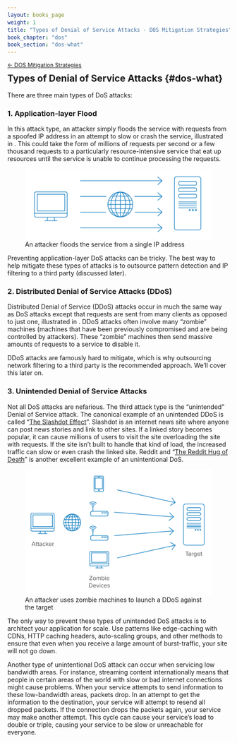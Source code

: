 ```yaml
---
layout: books_page
weight: 1
title: "Types of Denial of Service Attacks - DOS Mitigation Strategies"
book_chapter: "dos"
book_section: "dos-what"
---
```


<div style="font-size: 0.9em; margin-bottom: -20px;"><a href="/books/api-security/dos/">&larr; DOS Mitigation Strategies</a></div>

## Types of Denial of Service Attacks {#dos-what}

There are three main types of DoS attacks:

### 1. Application-layer Flood
In this attack type, an attacker simply floods the service with requests from a spoofed IP address in an attempt to slow or crash the service, illustrated in <a href="#fig_dos_flood" class="figref"></a>. This could take the form of millions of requests per second or a few thousand requests to a particularly resource-intensive service that eat up resources until the service is unable to continue processing the requests.

<figure id="fig_dos_flood">
  <img src="./images/attack.png" alt=""/>
  <figcaption>An attacker floods the service from a single IP address</figcaption>
</figure>

Preventing application-layer DoS attacks can be tricky. The best way to help mitigate these types of attacks is to outsource pattern detection and IP filtering to a third party (discussed later).


### 2. Distributed Denial of Service Attacks (DDoS)
Distributed Denial of Service (DDoS) attacks occur in much the same way as DoS attacks except that requests are sent from many clients as opposed to just one, illustrated in <a href="#fig_dos_ddos" class="figref"></a>. DDoS attacks often involve many “zombie” machines (machines that have been previously compromised and are being controlled by attackers). These “zombie” machines then send massive amounts of requests to a service to disable it.

DDoS attacks are famously hard to mitigate, which is why outsourcing network filtering to a third party is the recommended approach. We’ll cover this later on.


### 3. Unintended Denial of Service Attacks
Not all DoS attacks are nefarious. The third attack type is the “unintended” Denial of Service attack. The canonical example of an unintended DDoS is called “[The Slashdot Effect](https://hup.hu/old/stuff/slashdotted/SlashDotEffect.html)”. Slashdot is an internet news site where anyone can post news stories and link to other sites. If a linked story becomes popular, it can cause millions of users to visit the site overloading the site with requests. If the site isn’t built to handle that kind of load, the increased traffic can slow or even crash the linked site. Reddit and “[The Reddit Hug of Death](https://thenextweb.com/socialmedia/2012/01/17/how-reddit-turned-one-congressional-candidates-campaign-upside-down/)” is another excellent example of an unintentional DoS.

<figure id="fig_dos_ddos">
  <img src="./images/ddos.png" alt=""/>
  <figcaption>An attacker uses zombie machines to launch a DDoS against the target</figcaption>
</figure>

The only way to prevent these types of unintended DoS attacks is to architect your application for scale. Use patterns like edge-caching with CDNs, HTTP caching headers, auto-scaling groups, and other methods to ensure that even when you receive a large amount of burst-traffic, your site will not go down.

Another type of unintentional DoS attack can occur when servicing low bandwidth areas. For instance, streaming content internationally means that people in certain areas of the world with slow or bad internet connections might cause problems. When your service attempts to send information to these low-bandwidth areas, packets drop. In an attempt to get the information to the destination, your service will attempt to resend all dropped packets. If the connection drops the packets again, your service may make another attempt. This cycle can cause your service’s load to double or triple, causing your service to be slow or unreachable for everyone.
